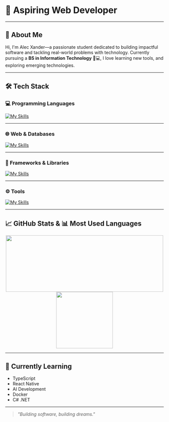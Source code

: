 # 👋 Aspiring Web Developer

---

## 🚀 About Me

Hi, I'm Alec Xander—a passionate student dedicated to building impactful software and tackling real-world problems with technology. Currently pursuing a **BS in Information Technology** 📝💻, I love learning new tools, and exploring emerging technologies.

---

## 🛠️ Tech Stack

### 💻 Programming Languages
[![My Skills](https://skillicons.dev/icons?i=java,js,php,python,nodejs)](https://skillicons.dev)

---

### 🌐 Web & Databases
[![My Skills](https://skillicons.dev/icons?i=html,css,mysql,mongodb)](https://skillicons.dev)

---

### 🎯 Frameworks & Libraries
[![My Skills](https://skillicons.dev/icons?i=react,bootstrap,tailwind,spring,django,express)](https://skillicons.dev)

---

### ⚙️ Tools
[![My Skills](https://skillicons.dev/icons?i=figma,git)](https://skillicons.dev)

---

## 📈 GitHub Stats & 📊 Most Used Languages  

<p align="center">
   <img src="https://github-readme-stats.vercel.app/api/top-langs/?username=alecxander567&layout=compact&theme=radical" height="180em" width="500"/>
  <img src="https://github-readme-stats.vercel.app/api?username=alecxander567&theme=algolia&show_icons=true&hide=prs,issues" height="180em" />
</p>

---

## 🌱 Currently Learning

- TypeScript
- React Native
- AI Development
- Docker
- C# .NET 

---

> _"Building software, building dreams."_

